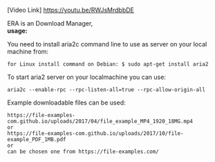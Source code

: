 [Video Link] https://youtu.be/RWJsMrdbbDE

ERA is an Download Manager, <br>
<b>usage:</b>

You need to install aria2c command line to use as server on your local machine from: 
``` 
for Linux install command on Debian: $ sudo apt-get install aria2
```

To start aria2 server on your localmachine you can use:
```
aria2c --enable-rpc --rpc-listen-all=true --rpc-allow-origin-all
```
Example downloadable files can be used:
```
https://file-examples-com.github.io/uploads/2017/04/file_example_MP4_1920_18MG.mp4 
or 
https://file-examples-com.github.io/uploads/2017/10/file-example_PDF_1MB.pdf 
or 
can be chosen one from https://file-examples.com/
````

